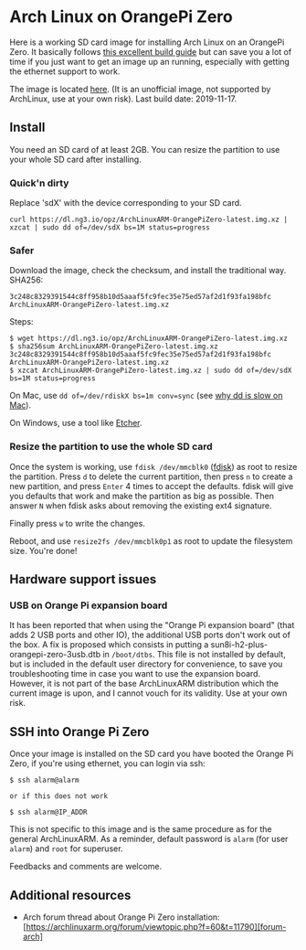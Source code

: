 # Arch Linux on OrangePi Zero

Here is a working SD card image for installing Arch Linux on an OrangePi Zero. It basically follows [this excellent build guide][build-guide] but can save you a lot of time if you just want to get an image up an running, especially with getting the ethernet support to work.

The image is located [here][image]. (It is an unofficial image, not supported by ArchLinux, use at your own risk). Last build date: 2019-11-17.

[build-guide]: https://github.com/ubitux/archlinuxarm-orangepi_zero
[image]: https://dl.ng3.io/opz/ArchLinuxARM-OrangePiZero-latest.img.xz

## Install

You need an SD card of at least 2GB. You can resize the partition to use your whole SD card after installing.

### Quick'n dirty

Replace 'sdX' with the device corresponding to your SD card.

```
curl https://dl.ng3.io/opz/ArchLinuxARM-OrangePiZero-latest.img.xz | xzcat | sudo dd of=/dev/sdX bs=1M status=progress
```

### Safer

Download the image, check the checksum, and install the traditional way. SHA256:

```
3c248c8329391544c8ff958b10d5aaaf5fc9fec35e75ed57af2d1f93fa198bfc  ArchLinuxARM-OrangePiZero-latest.img.xz
```

Steps:

```
$ wget https://dl.ng3.io/opz/ArchLinuxARM-OrangePiZero-latest.img.xz
$ sha256sum ArchLinuxARM-OrangePiZero-latest.img.xz
3c248c8329391544c8ff958b10d5aaaf5fc9fec35e75ed57af2d1f93fa198bfc  ArchLinuxARM-OrangePiZero-latest.img.xz
$ xzcat ArchLinuxARM-OrangePiZero-latest.img.xz | sudo dd of=/dev/sdX bs=1M status=progress
```

On Mac, use `dd of=/dev/rdiskX bs=1m conv=sync` (see [why dd is slow on Mac][slow-dd-mac]).

On Windows, use a tool like [Etcher][etcher].

[slow-dd-mac]: http://daoyuan.li/solution-dd-too-slow-on-mac-os-x/
[etcher]: https://etcher.io/

### Resize the partition to use the whole SD card

Once the system is working, use `fdisk /dev/mmcblk0` ([fdisk][fdisk]) as root to resize the partition. Press `d` to delete the current partition, then press `n` to create a new partition, and press `Enter` 4 times to accept the defaults. fdisk will give you defaults that work and make the partition as big as possible. Then answer `N` when fdisk asks about removing the existing ext4 signature.

Finally press `w` to write the changes.

Reboot, and use `resize2fs /dev/mmcblk0p1` as root to update the filesystem size. You're done!

[fdisk]: https://wiki.archlinux.org/index.php/Fdisk

## Hardware support issues

### USB on Orange Pi expansion board

It has been reported that when using the "Orange Pi expansion board" (that adds 2 USB ports and other IO), the additional USB ports don't work out of the box. A fix is proposed which consists in putting a sun8i-h2-plus-orangepi-zero-3usb.dtb in `/boot/dtbs`. This file is not installed by default, but is included in the default user directory for convenience, to save you troubleshooting time in case you want to use the expansion board. However, it is not part of the base ArchLinuxARM distribution which the current image is upon, and I cannot vouch for its validity. Use at your own risk.

## SSH into Orange Pi Zero

Once your image is installed on the SD card you have booted the Orange Pi Zero, if you're using ethernet, you can login via ssh:

```
$ ssh alarm@alarm

or if this does not work

$ ssh alarm@IP_ADDR
```

This is not specific to this image and is the same procedure as for the general ArchLinuxARM. As a reminder, default password is `alarm` (for user `alarm`) and `root` for superuser.

Feedbacks and comments are welcome.

## Additional resources

- Arch forum thread about Orange Pi Zero installation: [https://archlinuxarm.org/forum/viewtopic.php?f=60&t=11790][forum-arch]

[forum-arch]: https://archlinuxarm.org/forum/viewtopic.php?f=60&t=11790
